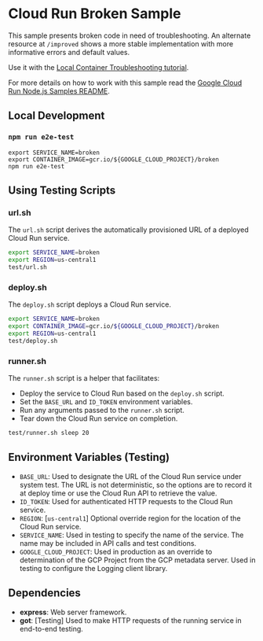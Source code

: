 # Cloud Run Broken Sample

This sample presents broken code in need of troubleshooting. An alternate
resource at `/improved` shows a more stable implementation with more informative
errors and default values.

Use it with the [Local Container Troubleshooting tutorial](http://cloud.google.com/run/docs/tutorials/local-troubleshooting).

For more details on how to work with this sample read the [Google Cloud Run Node.js Samples README](https://github.com/GoogleCloudPlatform/nodejs-docs-samples/run).

## Local Development

### `npm run e2e-test`

```
export SERVICE_NAME=broken
export CONTAINER_IMAGE=gcr.io/${GOOGLE_CLOUD_PROJECT}/broken
npm run e2e-test
```

## Using Testing Scripts

### url.sh

The `url.sh` script derives the automatically provisioned URL of a deployed
Cloud Run service.

```sh
export SERVICE_NAME=broken
export REGION=us-central1
test/url.sh
```

### deploy.sh

The `deploy.sh` script deploys a Cloud Run service.

```sh
export SERVICE_NAME=broken
export CONTAINER_IMAGE=gcr.io/${GOOGLE_CLOUD_PROJECT}/broken
export REGION=us-central1
test/deploy.sh
```

### runner.sh

The `runner.sh` script is a helper that facilitates:

* Deploy the service to Cloud Run based on the `deploy.sh` script.
* Set the `BASE_URL` and `ID_TOKEN` environment variables.
* Run any arguments passed to the `runner.sh` script.
* Tear down the Cloud Run service on completion.

```sh
test/runner.sh sleep 20
```

## Environment Variables (Testing)

* `BASE_URL`: Used to designate the URL of the Cloud Run service under system test. The URL is not deterministic, so the options are to record it at deploy time or use the Cloud Run API to retrieve the value.
* `ID_TOKEN`: Used for authenticated HTTP requests to the Cloud Run service.
* `REGION`: [`us-central1`] Optional override region for the location of the Cloud Run service.
* `SERVICE_NAME`: Used in testing to specify the name of the service. The name may be included in API calls and test conditions.
* `GOOGLE_CLOUD_PROJECT`: Used in production as an override to determination of the GCP Project from the GCP metadata server. Used in testing to configure the Logging client library.

## Dependencies

* **express**: Web server framework.
* **got**: [Testing] Used to make HTTP requests of the running service in end-to-end testing.

